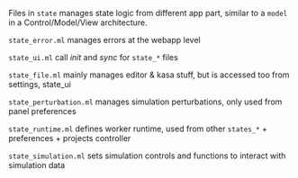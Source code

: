 Files in `state` manages state logic from different app part, similar to a `model` in a Control/Model/View architecture.

`state_error.ml` manages errors at the webapp level

`state_ui.ml` call _init_ and _sync_ for `state_*` files

`state_file.ml` mainly manages editor & kasa stuff, but is accessed too from settings, state_ui

`state_perturbation.ml` manages simulation perturbations, only used from panel preferences

`state_runtime.ml` defines worker runtime, used from other `states_*` + preferences + projects controller

`state_simulation.ml` sets simulation controls and functions to interact with simulation data
